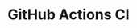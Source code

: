 # GitHub Actions CI






































































































































































































































































































































































































































































































































































































































































































































































